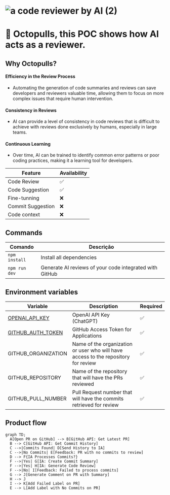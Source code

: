 # ![a code reviewer by AI (2)](https://github.com/imerso-io/octopulls-reviewer-poc/assets/125743142/85fbc14f-60f9-4c04-8615-bcf376df3fef)

# 🐙 Octopulls, this POC shows how AI acts as a reviewer.

## Why Octopulls?
#### **Efficiency in the Review Process**
- Automating the generation of code summaries and reviews can save developers and reviewers valuable time, allowing them to focus on more complex issues that require human intervention.
#### **Consistency in Reviews**
- AI can provide a level of consistency in code reviews that is difficult to achieve with reviews done exclusively by humans, especially in large teams.
#### **Continuous Learning**
- Over time, AI can be trained to identify common error patterns or poor coding practices, making it a learning tool for developers.

Feature | Availability
--- | ---
Code Review | ✅
Code Suggestion | ✅
Fine-tunning | ❌
Commit Suggestion | ❌
Code context | ❌

## Commands
Comando | Descrição
--- | ---
`npm install` | Install all dependencies
`npm run dev` | Generate AI reviews of your code integrated with GitHub

## Environment variables
Variable | Description | Required
--- | --- | ---
[OPENAI_API_KEY](https://platform.openai.com/api-keys) | OpenAI API Key (ChatGPT) | ✅
[GITHUB_AUTH_TOKEN](https://github.com/settings/tokens) | GitHub Access Token for Applications | ✅
GITHUB_ORGANIZATION | Name of the organization or user who will have access to the repository for review | ✅
GITHUB_REPOSITORY | Name of the repository that will have the PRs reviewed | ✅
GITHUB_PULL_NUMBER | Pull Request number that will have the commits retrieved for review | ✅

## Product flow
```mermaid
graph TD;
  A[Open PR on GitHub] --> B[GitHub API: Get Latest PR]
  B --> C[GitHub API: Get Commit History]
  C -->|Commits Found| D[Send History to IA]
  C -->|No Commits| E[Feedback: PR with no commits to review]
  D --> F{IA Processes Commits?}
  F -->|Yes| G[IA: Create Commit Summary]
  F -->|Yes| H[IA: Generate Code Review]
  F -->|No| I[Feedback: Failed to process commits]
  G --> J[Generate Comment on PR with Summary]
  H --> J
  I --> K[Add Failed Label on PR]
  E --> L[Add Label with No Commits on PR]
```
